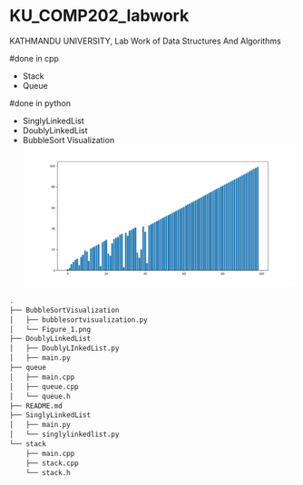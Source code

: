 # KU_COMP202_labwork
KATHMANDU UNIVERSITY, Lab Work of Data Structures And Algorithms

#done in cpp
 - Stack  
 - Queue
 
#done in python

  - SinglyLinkedList 
  - DoublyLinkedList
  - BubbleSort Visualization
	![alt text](https://github.com/KaloSapana/KU_COMP202_labwork/blob/master/BubbleSortVisualization/Figure_1.png)

```bash
.
├── BubbleSortVisualization
│   ├── bubblesortvisualization.py
│   └── Figure_1.png
├── DoublyLinkedList
│   ├── DoublyLInkedList.py
│   ├── main.py
├── queue
│   ├── main.cpp
│   ├── queue.cpp
│   └── queue.h
├── README.md
├── SinglyLinkedList
│   ├── main.py
│   └── singlylinkedlist.py
└── stack
    ├── main.cpp
    ├── stack.cpp
    └── stack.h


```

